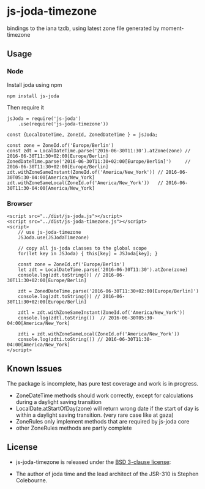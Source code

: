 # js-joda-timezone

bindings to the iana tzdb, using latest zone file generated by moment-timezone

## Usage

### Node

Install joda using npm

    npm install js-joda

Then require it 

    jsJoda = require('js-joda')
        .use(require('js-joda-timezone'))
    
    const {LocalDateTime, ZoneId, ZonedDateTime } = jsJoda;
    
    const zone = ZoneId.of('Europe/Berlin')
    const zdt = LocalDateTime.parse('2016-06-30T11:30').atZone(zone) // 2016-06-30T11:30+02:00[Europe/Berlin]
    ZonedDateTime.parse('2016-06-30T11:30+02:00[Europe/Berlin]')     // 2016-06-30T11:30+02:00[Europe/Berlin]
    zdt.withZoneSameInstant(ZoneId.of('America/New_York')) // 2016-06-30T05:30-04:00[America/New_York]
    zdt.withZoneSameLocal(ZoneId.of('America/New_York'))   // 2016-06-30T11:30-04:00[America/New_York]

### Browser

    <script src="../dist/js-joda.js"></script>
    <script src="../dist/js-joda-timezone.js"></script>
    <script>
        // use js-joda-timezone
        JSJoda.use(JSJodaTimezone)
 
        // copy all js-joda classes to the global scope
        for(let key in JSJoda) { this[key] = JSJoda[key]; }

        const zone = ZoneId.of('Europe/Berlin')
        let zdt = LocalDateTime.parse('2016-06-30T11:30').atZone(zone)
        console.log(zdt.toString()) // 2016-06-30T11:30+02:00[Europe/Berlin]

        zdt = ZonedDateTime.parse('2016-06-30T11:30+02:00[Europe/Berlin]')
        console.log(zdt.toString()) // 2016-06-30T11:30+02:00[Europe/Berlin]

        zdtl = zdt.withZoneSameInstant(ZoneId.of('America/New_York'))
        console.log(zdtl.toString())  // 2016-06-30T05:30-04:00[America/New_York]

        zdti = zdt.withZoneSameLocal(ZoneId.of('America/New_York'))
        console.log(zdti.toString()) // 2016-06-30T11:30-04:00[America/New_York]
    </script>

## Known Issues

The package is incomplete, has pure test coverage and work is in progress.

* ZoneDateTime methods should work correctly, except for calculations during a daylight saving 
  transition
* LocalDate.atStartOfDay(zone) will return wrong date if the start of day is within a daylight saving 
  transition. (very rare case like at gaza)
* ZoneRules only implement methods that are required by js-joda core
* other ZoneRules methods are partly complete 

## License

+ js-joda-timezone is released under the [BSD 3-clause license](LICENSE):

+ The author of joda time and the lead architect of the JSR-310 is Stephen Colebourne.

